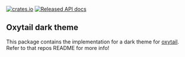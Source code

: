 [![crates.io](https://img.shields.io/crates/v/oxytail-dark-theme.svg)](https://crates.io/crates/oxytail-dark-theme)
[![Released API docs](https://docs.rs/oxytail-dark-theme/badge.svg)](https://docs.rs/oxytail-dark-theme)

## Oxytail dark theme

This package contains the implementation for a dark theme for [oxytail](https://github.com/golota60/oxytail). Refer to that repos README for more info!